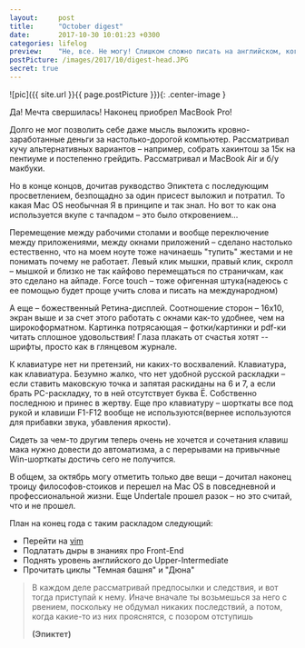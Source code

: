 ```yaml
---
layout:     post
title:      "October digest"
date:       2017-10-30 10:01:23 +0300
categories: lifelog
preview:    "Не, все. Не могу! Слишком сложно писать на английском, когда переполнен эмоциями и хочешь сказать много и сразу, но рамки знания языка не позволяют это сделать. Посему вернемся на время в эту раскладку"
postPicture: /images/2017/10/digest-head.JPG
secret: true
---
```


![pic]({{ site.url }}{{ page.postPicture }}){: .center-image }

Да! Мечта свершилась! Наконец приобрел MacBook Pro!

Долго не мог позволить себе даже мысль выложить кровно-заработанные деньги за настолько-дорогой компьютер. Рассматривал кучу альтернативных вариантов – например, собрать хакинтош за 15к на пентиуме и постепенно грейдить. Рассматривал и MacBook Air и б/у макбуки. 

Но в конце концов, дочитав рукводство Эпиктета с последующим просветлением, безпощадно за один присест выложил и потратил. То какая Mac OS необычная Я в принципе и так знал. Но вот то как она используется вкупе с тачпадом – это было откровением...

Перемещение между рабочими столами и вообще переключение между приложениями, между окнами приложений – сделано настолько естественно, что на моем ноуте тоже начинаешь "тупить" жестами и не понимать почему не работает. Левый клик мышки, правый клик, скролл – мышкой и близко не так кайфово перемещаться по страничкам, как это сделано на айпаде. Force touch – тоже офигенная штука(надеюсь с ее помощью будет проще учить слова и писать на международном)

А еще – божественный Ретина-дисплей. Соотношение сторон – 16x10, экран выше и за счет этого работать с окнами как-то удобнее, чем на широкоформатном. Картинка потрясающая – фотки/картинки и pdf-ки читать сплошное удовольствия! Глаза плакать от счастья хотят -- шрифты, просто как в глянцевом журнале. 

К клавиатуре нет ни претензий, ни каких-то восхвалений. Клавиатура, как клавиатура. Безумно жалко, что нет удобной русской раскладки – если ставить маковскую точка и запятая раскиданы на 6 и 7, а если брать PC-раскладку, то в ней отсутствует буквa Ё. Собственно последнюю и принес в жертву. Еще про клавиатуру – шорткаты все под рукой и клавиши F1-F12 вообще не используются(вернее используются для прибавки звука, убавления яркости).

Сидеть за чем-то другим теперь очень не хочется и сочетания клавиш мака нужно довести до автоматизма, а с перерывами на привычные Win-шорткаты достичь сего не получится.

В общем, за октябрь могу отметить только две вещи – дочитал наконец троицу философов-стоиков и перешел на Mac OS в повседневной и профессиональной жизни. Еще Undertale прошел разок – но это считай, что и не прошел.

План на конец года с таким раскладом следующий:
- Перейти на [vim](https://medium.com/@peterxjang/how-to-learn-vim-a-four-week-plan-cd8b376a9b85)
- Подлатать дыры в знаниях про Front-End
- Поднять уровень английского до Upper-Intermediate
- Прочитать циклы "Темная башня" и "Дюна"

> В каждом деле рассматривай предпосылки и следствия, и вот тогда приступай к нему. Иначе вначале ты возьмешься за него с рвением, поскольку не обдумал никаких последствий, а потом, когда какие-то из них прояснятся, с позором отступишь
>
> **(Эпиктет)**
